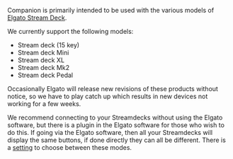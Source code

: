 Companion is primarily intended to be used with the various models of [Elgato Stream Deck](https://www.elgato.com/en/stream-deck).

We currently support the following models:
- Stream deck (15 key)
- Stream deck Mini
- Stream deck XL
- Stream deck Mk2
- Stream deck Pedal

Occasionally Elgato will release new revisions of these products without notice, so we have to play catch up which results in new devices not working for a few weeks.

We recommend connecting to your Streamdecks without using the Elgato software, but there is a plugin in the Elgato software for those who wish to do this. If going via the Elgato software, then all your Streamdecks will display the same buttons, if done directly they can all be different. There is a [setting](#3_config/settings/surfaces.md) to choose between these modes.